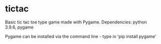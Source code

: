 # tictac
Basic tic tac toe type game made with Pygame.
Dependencies:
python 3.9.6, pygame

Pygame can be installed via the command line - type in 'pip install pygame'
